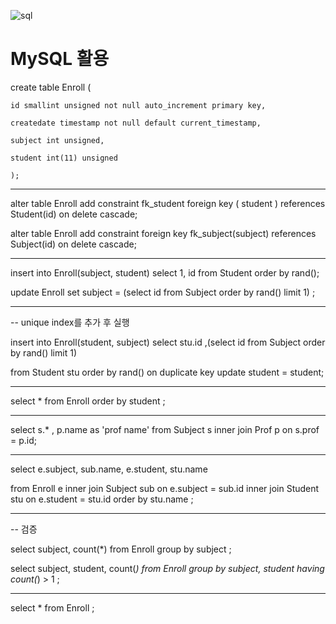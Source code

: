 ![sql](https://user-images.githubusercontent.com/44750085/49565371-50aa7c80-f96a-11e8-8450-922e8d7eecee.png)

# MySQL 활용

create table Enroll (

    id smallint unsigned not null auto_increment primary key,
	
    createdate timestamp not null default current_timestamp,
    
    subject int unsigned, 
    
    student int(11) unsigned
    
    );
    
------    
    
alter table Enroll add constraint  fk_student foreign key ( student ) references Student(id) on delete cascade;

alter table Enroll add constraint  foreign key fk_subject(subject) references Subject(id) on delete cascade;

------

insert into Enroll(subject, student) select 1, id from Student order by rand();


update  Enroll  set subject =  (select id from Subject order by rand() limit 1) ;

---------
-- unique index를 추가 후 실행

insert into Enroll(student, subject) select stu.id ,(select id from Subject order by rand() limit 1)

  from Student  stu order by rand() on duplicate key update student = student;

--------
select * from Enroll order by student ;

--------
select s.* , p.name as 'prof name' from Subject s inner join Prof p on s.prof = p.id;  

-------

select e.subject, sub.name, e.student, stu.name

from Enroll e inner join Subject sub on e.subject = sub.id  inner join Student stu on e.student = stu.id order by stu.name ;

--------
-- 검증

select subject, count(*) from Enroll group by subject ;

select subject, student, count(*) from Enroll group by subject, student having count(*) > 1 ;


--------------
select * from Enroll ;
